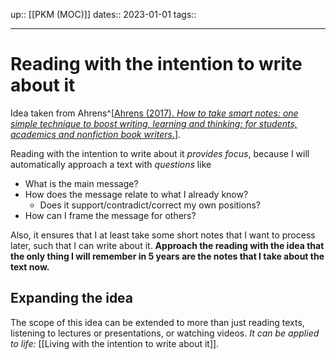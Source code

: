 up:: [[PKM (MOC)]]
dates:: 2023-01-01
tags:: 

---

# Reading with the intention to write about it

Idea taken from Ahrens^[[Ahrens (2017). *How to take smart notes: one simple technique to boost writing, learning and thinking: for students, academics and nonfiction book writers*.](zotero://select/items/_HL8T86FE)].

Reading with the intention to write about it *provides focus*, because I will automatically approach a text with *questions* like
- What is the main message?
- How does the message relate to what I already know?
    - Does it support/contradict/correct my own positions?
- How can I frame the message for others?

Also, it ensures that I at least take some short notes that I want to process later, such that I can write about it.
**Approach the reading with the idea that the only thing I will remember in 5 years are the notes that I take about the text now.**


## Expanding the idea

The scope of this idea can be extended to more than just reading texts, listening to lectures or presentations, or watching videos. *It can be applied to life:* [[Living with the intention to write about it]].


